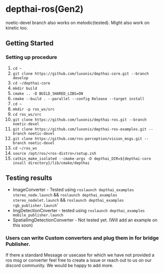 # depthai-ros(Gen2)
noetic-devel branch also works on melodic(tested). Might also work on kinetic too.


## Getting Started
### Setting up procedure

1. `cd ~`
2. `git clone https://github.com/luxonis/depthai-core.git --branch develop`
3. `cd ~/depthai-core`
4. `mkdir build`
5. `cmake .. -D BUILD_SHARED_LIBS=ON`
6. `cmake --build . --parallel --config Release --target install`   
7. `cd ~`
8. `mkdir -p ros_ws/src`
9. `cd ros_ws/src`
10. `git clone https://github.com/luxonis/depthai-ros.git --branch noetic-devel`
11. `git clone https://github.com/luxonis/depthai-ros-examples.git --branch noetic-devel`
12. `git clone https://github.com/ros-perception/vision_msgs.git --branch noetic-devel`
13. `cd ~/ros_ws`
14. `source /opt/ros/<ros-distro>/setup.zsh`     
15. `catkin_make_isolated --cmake-args -D depthai_DIR=${depthai-core insall directory}/lib/cmake/depthai`



## Testing results
- ImageConverter - Tested using `roslaunch depthai_examples stereo_node.launch` && `roslaunch depthai_examples stereo_nodelet.launch` && `roslaunch depthai_examples rgb_publisher.launch`'
- ImgDetectionCnverter - tested using `roslaunch depthai_examples mobile_publisher.launch`
- SpatialImgDetectionConverter - Not tested yet. (Will add an example on this soon) 


### Users can write Custom converters and plug them in for bridge Publisher. 
If there a standard Message or usecase for which we have not provided a ros msg or
 converter feel free to create a issue or reach out to us on our discord community. We would be happy to add more. 

